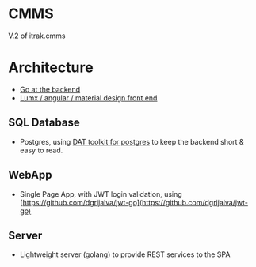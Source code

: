 # CMMS

V.2 of itrak.cmms


# Architecture

- [Go at the backend](http://golang.org/)
- [Lumx / angular / material design front end](https://github.com/lumapps/lumX)

## SQL Database

- Postgres, using [DAT toolkit for postgres](https://github.com/mgutz/dat) to keep the backend short & easy to read.

## WebApp

- Single Page App, with JWT login validation, using [https://github.com/dgrijalva/jwt-go](https://github.com/dgrijalva/jwt-go)

## Server

- Lightweight server (golang) to provide REST services to the SPA
